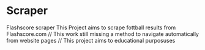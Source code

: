 # Scraper
Flashscore scraper
This Project aims to scrape fottball results from Flashscore.com
// This work still missing a method to navigate automatically from website pages
// This project aims to educational purposuses 
